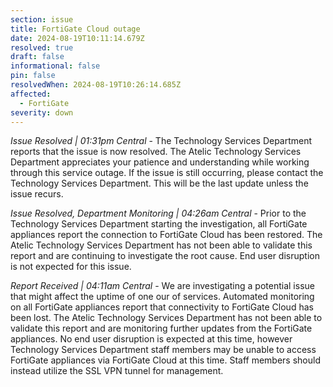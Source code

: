 ```yaml
---
section: issue
title: FortiGate Cloud outage
date: 2024-08-19T10:11:14.679Z
resolved: true
draft: false
informational: false
pin: false
resolvedWhen: 2024-08-19T10:26:14.685Z
affected:
  - FortiGate
severity: down
---
```

*Issue Resolved | 01:31pm Central* - The Technology Services Department reports that the issue is now resolved. The Atelic Technology Services Department appreciates your patience and understanding while working through this service outage. If the issue is still occurring, please contact the Technology Services Department. This will be the last update unless the issue recurs.

*Issue Resolved, Department Monitoring | 04:26am Central* - Prior to the Technology Services Department starting the investigation, all FortiGate appliances report the connection to FortiGate Cloud has been restored. The Atelic Technology Services Department has not been able to validate this report and are continuing to investigate the root cause. End user disruption is not expected for this issue.

*Report Received | 04:11am Central* - We are investigating a potential issue that might affect the uptime of one our of services. Automated monitoring on all FortiGate appliances report that connectivity to FortiGate Cloud has been lost. The Atelic Technology Services Department has not been able to validate this report and are monitoring further updates from the FortiGate appliances. No end user disruption is expected at this time, however Technology Services Department staff members may be unable to access FortiGate appliances via FortiGate Cloud at this time. Staff members should instead utilize the SSL VPN tunnel for management.